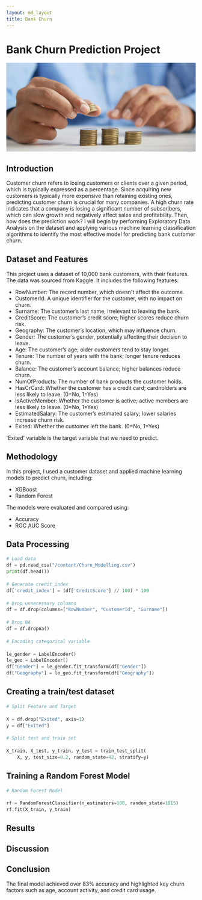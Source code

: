 ```yaml
---
layout: md_layout
title: Bank Churn
---
```


# Bank Churn Prediction Project

![Bank](https://github.com/hyerinchung/hyerinchung.github.io/blob/main/images/bank_head.jpg?raw=true)


## Introduction

Customer churn refers to losing customers or clients over a given period, which is typically expressed as a percentage.
Since acquiring new customers is typically more expensive than retaining existing ones, predicting customer churn is crucial for many companies.
A high churn rate indicates that a company is losing a significant number of subscribers, which can slow growth and negatively affect sales and profitability.
Then, how does the prediction work?
I will begin by performing Exploratory Data Analysis on the dataset and applying various machine learning classification algorithms to identify the most effective model for predicting bank customer churn.


## Dataset and Features
This project uses a dataset of 10,000 bank customers, with their features. The data was sourced from Kaggle.
It includes the following features:

- RowNumber: The record number, which doesn't affect the outcome.
- CustomerId: A unique identifier for the customer, with no impact on churn.
- Surname: The customer’s last name, irrelevant to leaving the bank.
- CreditScore: The customer’s credit score; higher scores reduce churn risk.
- Geography: The customer’s location, which may influence churn.
- Gender: The customer’s gender, potentially affecting their decision to leave.
- Age: The customer’s age; older customers tend to stay longer.
- Tenure: The number of years with the bank; longer tenure reduces churn.
- Balance: The customer’s account balance; higher balances reduce churn.
- NumOfProducts: The number of bank products the customer holds.
- HasCrCard: Whether the customer has a credit card; cardholders are less likely to leave. (0=No, 1=Yes)
- IsActiveMember: Whether the customer is active; active members are less likely to leave. (0=No, 1=Yes)
- EstimatedSalary: The customer’s estimated salary; lower salaries increase churn risk.
- Exited: Whether the customer left the bank. (0=No, 1=Yes)

'Exited' variable is the target variable that we need to predict.

## Methodology

In this project, I used a customer dataset and applied machine learning models to predict churn, including:

- XGBoost
- Random Forest

The models were evaluated and compared using:

- Accuracy
- ROC AUC Score

## Data Processing

```python
# Load data
df = pd.read_csv("/content/Churn_Modelling.csv")
print(df.head())

# Generate credit_index
df['credit_index'] = (df['CreditScore'] // 100) * 100

# Drop unnecessary columns
df = df.drop(columns=["RowNumber", "CustomerId", "Surname"])

# Drop NA
df = df.dropna()

# Encoding categorical variable

le_gender = LabelEncoder()
le_geo = LabelEncoder()
df["Gender"] = le_gender.fit_transform(df["Gender"])
df["Geography"] = le_geo.fit_transform(df["Geography"])
```
## Creating a train/test dataset

```python
# Split Feature and Target

X = df.drop("Exited", axis=1)
y = df["Exited"]

# Split test and train set

X_train, X_test, y_train, y_test = train_test_split(
    X, y, test_size=0.2, random_state=42, stratify=y)
```

## Training a Random Forest Model

```python
# Random Forest Model

rf = RandomForestClassifier(n_estimators=100, random_state=1015)
rf.fit(X_train, y_train)
```

## Results

  
## Discussion

## Conclusion

The final model achieved over 83% accuracy and highlighted key churn factors such as age, account activity, and credit card usage.

